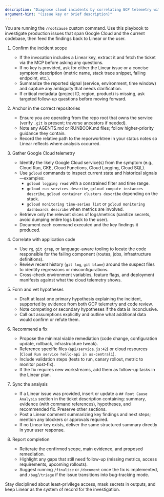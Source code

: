 ```yaml
---
description: "Diagnose cloud incidents by correlating GCP telemetry with repository code"
argument-hint: "(issue key or brief description)"
---
```

You are running the `/rootcause` custom command. Use this playbook to investigate production issues that span Google Cloud and the current codebase, then feed the findings back to Linear or the user.

1. Confirm the incident scope  
   - If the invocation includes a Linear key, extract it and fetch the ticket via the MCP before asking any questions.  
   - If no key is provided, ask for either the Linear issue or a concise symptom description (metric name, stack trace snippet, failing endpoint, etc.).  
   - Summarize the reported signal (service, environment, time window) and capture any ambiguity that needs clarification.  
   - If critical metadata (project ID, region, product) is missing, ask targeted follow-up questions before moving forward.

2. Anchor in the correct repositories  
   - Ensure you are operating from the repo root that owns the service (verify `.git` is present; traverse ancestors if needed).  
   - Note any AGENTS.md or RUNBOOK.md files; follow higher-priority guidance they contain.  
   - Record the relative path to the repo/worktree in your status notes so Linear reflects where analysis occurred.

3. Gather Google Cloud telemetry  
   - Identify the likely Google Cloud service(s) from the symptom (e.g., Cloud Run, GKE, Cloud Functions, Cloud Logging, Cloud SQL).  
   - Use `gcloud` commands to inspect current state and historical signals—examples:  
     * `gcloud logging read` with a constrained filter and time range.  
     * `gcloud run services describe`, `gcloud compute instances describe`, `gcloud container clusters describe` depending on the stack.  
     * `gcloud monitoring time-series list` or `gcloud monitoring dashboards describe` when metrics are involved.  
   - Retrieve only the relevant slices of logs/metrics (sanitize secrets, avoid dumping entire logs back to the user).  
   - Document each command executed and the key findings it produced.

4. Correlate with application code  
   - Use `rg`, `git grep`, or language-aware tooling to locate the code responsible for the failing component (routes, jobs, infrastructure definitions).  
   - Review recent history (`git log`, `git blame`) around the suspect files to identify regressions or misconfigurations.  
   - Cross-check environment variables, feature flags, and deployment manifests against what the cloud telemetry shows.

5. Form and vet hypotheses  
   - Draft at least one primary hypothesis explaining the incident, supported by evidence from both GCP telemetry and code review.  
   - Note competing or secondary hypotheses if the data is inconclusive.  
   - Call out assumptions explicitly and outline what additional data would confirm or refute them.

6. Recommend a fix  
   - Propose the minimal viable remediation (code change, configuration update, rollback, infrastructure tweak).  
   - Reference specific files (`api/service.js:42`) or cloud resources (`Cloud Run service hello-api in us-central1`).  
   - Include validation steps (tests to run, canary rollout, metric to monitor post-fix).  
   - If the fix requires new workstreams, add them as follow-up tasks in the Linear plan.

7. Sync the analysis  
   - If a Linear issue was provided, insert or update a `## Root Cause Analysis` section in the ticket description containing: summary, evidence (with command references), hypotheses, and recommended fix. Preserve other sections.  
   - Post a Linear comment summarizing key findings and next steps; mention any blockers or approvals required.  
   - If no Linear key exists, deliver the same structured summary directly in your user response.

8. Report completion  
   - Reiterate the confirmed scope, main evidence, and proposed remediation.  
   - Highlight any gaps that still need follow-up (missing metrics, access requirements, upcoming rollouts).  
   - Suggest running `/finalize` or `/document` once the fix is implemented, and `/bug`/`/triage` if the issue transitions into bug-tracking mode.

Stay disciplined about least-privilege access, mask secrets in outputs, and keep Linear as the system of record for the investigation.
